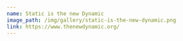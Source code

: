```yaml
---
name: Static is the new Dynamic
image_path: /img/gallery/static-is-the-new-dynamic.png
link: https://www.thenewdynamic.org/
---
```

